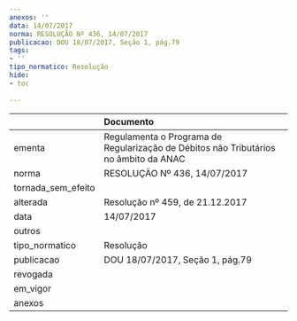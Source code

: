```yaml
---
anexos: ''
data: 14/07/2017
norma: RESOLUÇÃO Nº 436, 14/07/2017
publicacao: DOU 18/07/2017, Seção 1, pág.79
tags:
- ''
tipo_normatico: Resolução
hide: 
- toc 
 
---
```


|                    | Documento                                                                            |
|:-------------------|:-------------------------------------------------------------------------------------|
| ementa             | Regulamenta o Programa de Regularização de Débitos não Tributários no âmbito da ANAC |
| norma              | RESOLUÇÃO Nº 436, 14/07/2017                                                         |
| tornada_sem_efeito |                                                                                      |
| alterada           | Resolução nº 459, de 21.12.2017                                                      |
| data               | 14/07/2017                                                                           |
| outros             |                                                                                      |
| tipo_normatico     | Resolução                                                                            |
| publicacao         | DOU 18/07/2017, Seção 1, pág.79                                                      |
| revogada           |                                                                                      |
| em_vigor           |                                                                                      |
| anexos             |                                                                                      |